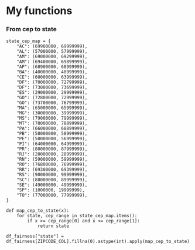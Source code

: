 # My functions


### From cep to state

    state_cep_map = {
        "AC": (69900000, 69999999),
        "AL": (57000000, 57999999),
        "AM": (69000000, 69299999),
        "AM": (69400000, 69899999),
        "AP": (68900000, 68999999),
        "BA": (40000000, 48999999),
        "CE": (60000000, 63999999),
        "DF": (70000000, 72799999),
        "DF": (73000000, 73699999),
        "ES": (29000000, 29999999),
        "GO": (72800000, 72999999),
        "GO": (73700000, 76799999),
        "MA": (65000000, 65999999),
        "MG": (30000000, 39999999),
        "MS": (79000000, 79999999),
        "MT": (78000000, 78899999),
        "PA": (66000000, 68899999),
        "PB": (58000000, 58999999),
        "PE": (50000000, 56999999),
        "PI": (64000000, 64999999),
        "PR": (80000000, 87999999),
        "RJ": (20000000, 28999999),
        "RN": (59000000, 59999999),
        "RO": (76800000, 76999999),
        "RR": (69300000, 69399999),
        "RS": (90000000, 99999999),
        "SC": (88000000, 89999999),
        "SE": (49000000, 49999999),
        "SP": (1000000, 19999999),
        "TO": (77000000, 77999999),
    }
    
    def map_cep_to_state(x):
        for state, cep_range in state_cep_map.items():
            if x >= cep_range[0] and x <= cep_range[1]:
                return state

    df_fairness["state"] = df_fairness[ZIPCODE_COL].fillna(0).astype(int).apply(map_cep_to_state)
